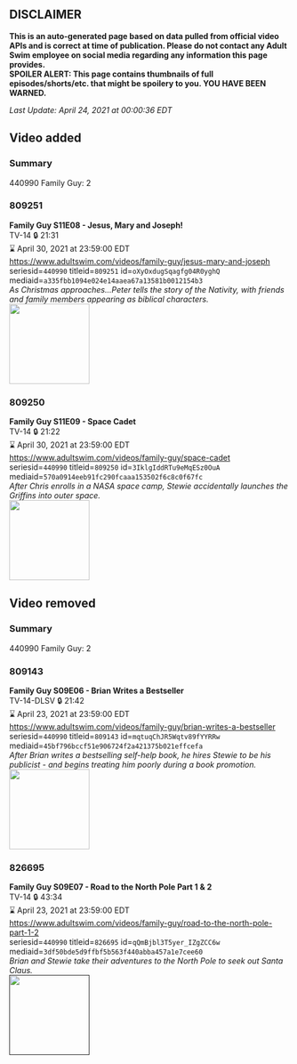 ## DISCLAIMER
**This is an auto-generated page based on data pulled from official video APIs and is correct at time of publication. Please do not contact any Adult Swim employee on social media regarding any information this page provides.**  
**SPOILER ALERT: This page contains thumbnails of full episodes/shorts/etc. that might be spoilery to you. YOU HAVE BEEN WARNED.**  

_Last Update: April 24, 2021 at 00:00:36 EDT_
## Video added
### Summary
440990 Family Guy: 2  
### 809251
**Family Guy S11E08 - Jesus, Mary and Joseph!**  
TV-14 🔒 21:31  
⌛ April 30, 2021 at 23:59:00 EDT  
https://www.adultswim.com/videos/family-guy/jesus-mary-and-joseph  
seriesid=`440990` titleid=`809251` id=`oXyOxdugSqagfg04R0yghQ` mediaid=`a335fbb1094e024e14aaea67a13581b0012154b3`  
_As Christmas approaches...Peter tells the story of the Nativity, with friends and family members appearing as biblical characters._  
<a href="https://media.cdn.adultswim.com/uploads/20200707/thumbnails/2_20771222164-familyguy_1007_JesusMaryJoseph.jpg"><img src="https://media.cdn.adultswim.com/uploads/20200707/thumbnails/2_20771222164-familyguy_1007_JesusMaryJoseph.jpg" height="144px" /></a>
### 809250
**Family Guy S11E09 - Space Cadet**  
TV-14 🔒 21:22  
⌛ April 30, 2021 at 23:59:00 EDT  
https://www.adultswim.com/videos/family-guy/space-cadet  
seriesid=`440990` titleid=`809250` id=`3IklgIddRTu9eMqESz0OuA` mediaid=`570a0914eeb91fc290fcaaa153502f6c8c0f67fc`  
_After Chris enrolls in a NASA space camp, Stewie accidentally launches the Griffins into outer space._  
<a href="https://i.cdn.turner.com/adultswim/big/image-upload/thumbnails/thumb-2_image-152216396166019.jpg"><img src="https://i.cdn.turner.com/adultswim/big/image-upload/thumbnails/thumb-2_image-152216396166019.jpg" height="144px" /></a>
## Video removed
### Summary
440990 Family Guy: 2  
### 809143
**Family Guy S09E06 - Brian Writes a Bestseller**  
TV-14-DLSV 🔒 21:42  
⌛ April 23, 2021 at 23:59:00 EDT  
https://www.adultswim.com/videos/family-guy/brian-writes-a-bestseller  
seriesid=`440990` titleid=`809143` id=`mqtuqChJR5Wqtv89fYYRRw` mediaid=`45bf796bccf51e906724f2a421375b021effcefa`  
_After Brian writes a bestselling self-help book, he hires Stewie to be his publicist - and begins treating him poorly during a book promotion._  
<a href="https://i.cdn.turner.com/adultswim/big/image-upload/thumbnails/thumb-2_image-152026919552410.jpg"><img src="https://i.cdn.turner.com/adultswim/big/image-upload/thumbnails/thumb-2_image-152026919552410.jpg" height="144px" /></a>
### 826695
**Family Guy S09E07 - Road to the North Pole Part 1 & 2**  
TV-14 🔒 43:34  
⌛ April 23, 2021 at 23:59:00 EDT  
https://www.adultswim.com/videos/family-guy/road-to-the-north-pole-part-1-2  
seriesid=`440990` titleid=`826695` id=`qQmBjbl3T5yer_IZgZCC6w` mediaid=`3df50bde5d9ffbf5b563f440abba457a1e7cee60`  
_Brian and Stewie take their adventures to the North Pole to seek out Santa Claus._  
<a href=""><img src="" height="144px" /></a>

